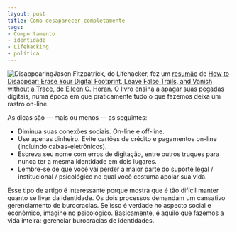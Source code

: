 ```yaml
---
layout: post
title: Como desaparecer completamente
tags:
- Comportamento
- identidade
- Lifehacking
- política
---
```


![Disappearing](http://caosordenado.com/wp-content/uploads/2011/10/disappearing.jpg)Jason Fitzpatrick, do Lifehacker, fez um [resumão](http://lifehacker.com/5676149/how-to-ditch-big-brother-and-disappear-forever) de [How to Disappear: Erase Your Digital Footprint, Leave False Trails, and Vanish without a Trace](http://www.amazon.com/gp/product/1599219778?ie=UTF8&tag=magaiver-20&linkCode=xm2&camp=1789&creativeASIN=1599219778), de [Eileen C. Horan](http://www.eileenhoran.com/). O livro ensina a apagar suas pegadas digitais, numa época em que praticamente tudo o que fazemos deixa um rastro on-line.

As dicas são — mais ou menos — as seguintes:
  * Diminua suas conexões sociais. On-line e off-line.
  * Use apenas dinheiro. Evite cartões de crédito e pagamentos on-line (incluindo caixas-eletrônicos).
  * Escreva seu nome com erros de digitação, entre outros truques para nunca ter a mesma identidade em dois lugares.
  * Lembre-se de que você vai perder a maior parte do suporte legal / institucional / psicológico no qual você costuma apoiar sua vida.

Esse tipo de artigo é interessante porque mostra que é tão difícil manter quanto se livar da identidade. Os dois processos demandam um cansativo gerenciamento de burocracias. Se isso é verdade no aspecto social e econômico, imagine no psicológico. Basicamente, é aquilo que fazemos a vida inteira: gerenciar burocracias de identidades.

